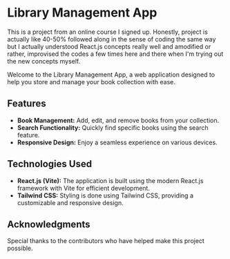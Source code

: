 # Library Management App

This is a project from an online course I signed up. Honestly, project is actually like 40-50% followed along in the sense of coding the same way but I actually understood React.js concepts really well and amodified or rather, improvised the codes a few times here and there when I'm trying out the new concepts myself.

Welcome to the Library Management App, a web application designed to help you store and manage your book collection with ease.

## Features

- **Book Management:** Add, edit, and remove books from your collection.
- **Search Functionality:** Quickly find specific books using the search feature.
- **Responsive Design:** Enjoy a seamless experience on various devices.

## Technologies Used

- **React.js (Vite):** The application is built using the modern React.js framework with Vite for efficient development.
- **Tailwind CSS:** Styling is done using Tailwind CSS, providing a customizable and responsive design.

## Acknowledgments

Special thanks to the contributors who have helped make this project possible.

